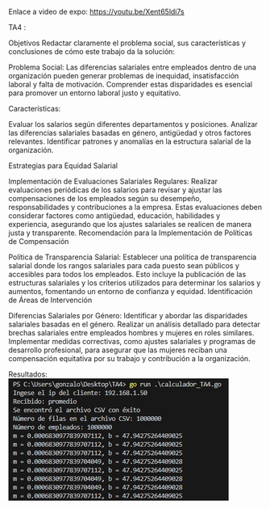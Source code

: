 Enlace a video de expo:
https://youtu.be/Xent65ldi7s

TA4 :

Objetivos 
Redactar claramente el problema social, sus características y conclusiones de cómo este trabajo da la solución:

Problema Social: Las diferencias salariales entre empleados dentro de una organización pueden generar problemas de inequidad, insatisfacción laboral y falta de motivación. Comprender estas disparidades es esencial para promover un entorno laboral justo y equitativo.

Características:

  Evaluar los salarios según diferentes departamentos y posiciones.
  Analizar las diferencias salariales basadas en género, antigüedad y otros factores relevantes.
  Identificar patrones y anomalías en la estructura salarial de la organización.

Estrategias para Equidad Salarial

  Implementación de Evaluaciones Salariales Regulares:
    Realizar evaluaciones periódicas de los salarios para revisar y ajustar las compensaciones de los empleados según su desempeño, responsabilidades y contribuciones a la empresa. Estas evaluaciones deben considerar factores como antigüedad, educación,           habilidades y experiencia, asegurando que los ajustes salariales se realicen de manera justa y transparente.
    Recomendación para la Implementación de Políticas de Compensación

  Política de Transparencia Salarial:
    Establecer una política de transparencia salarial donde los rangos salariales para cada puesto sean públicos y accesibles para todos los empleados. Esto incluye la publicación de las estructuras salariales y los criterios utilizados para determinar los        salarios y aumentos, fomentando un entorno de confianza y equidad.
    Identificación de Áreas de Intervención

  Diferencias Salariales por Género:
    Identificar y abordar las disparidades salariales basadas en el género. Realizar un análisis detallado para detectar brechas salariales entre empleados hombres y mujeres en roles similares. Implementar medidas correctivas, como ajustes salariales y            programas de desarrollo profesional, para asegurar que las mujeres reciban una compensación equitativa por su trabajo y contribución a la organización.

Resultados:
![alt text](TA4/servidor.jpg)
